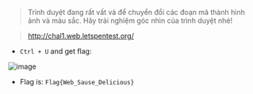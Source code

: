> Trình duyệt đang rất vất vả để chuyển đổi các đoạn mã thành hình ảnh và màu sắc. Hãy trải nghiệm góc nhìn của trình duyệt nhé!




>http://chal1.web.letspentest.org/ 


* `Ctrl + U` and get flag:

![image](https://user-images.githubusercontent.com/68783065/140516580-51b5f6bf-212f-4718-9e15-5f84247f9e7e.png)


* Flag is: `Flag{Web_Sause_Delicious}`
